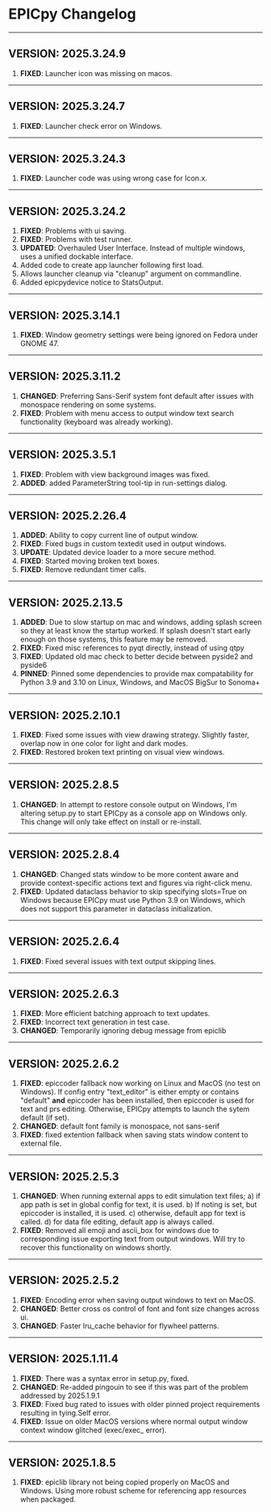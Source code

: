 
# EPICpy Changelog


---

## VERSION: 2025.3.24.9

1. **FIXED**: Launcher icon was missing on macos.

---

## VERSION: 2025.3.24.7

1. **FIXED**: Launcher check error on Windows.

---

## VERSION: 2025.3.24.3

1. **FIXED**: Launcher code was using wrong case for Icon.x.

---

## VERSION: 2025.3.24.2

1. **FIXED**: Problems with ui saving.
2. **FIXED**: Problems with test runner.
3. **UPDATED**: Overhauled User Interface. Instead of multiple windows, uses a unified dockable interface.
4. Added code to create app launcher following first load.
5. Allows launcher cleanup via "cleanup" argument on commandline. 
6. Added epicpydevice notice to StatsOutput.

---

## VERSION: 2025.3.14.1

1. **FIXED**: Window geometry settings were being ignored on Fedora under GNOME 47.

---


## VERSION: 2025.3.11.2

1. **CHANGED**: Preferring Sans-Serif system font default after issues with monospace rendering on some systems.
2. **FIXED**: Problem with menu access to output window text search functionality (keyboard was already working).


---

## VERSION: 2025.3.5.1

1. **FIXED**: Problem with view background images was fixed.
2. **ADDED**: added ParameterString tool-tip in run-settings dialog.


---

## VERSION: 2025.2.26.4

1. **ADDED**: Ability to copy current line of output window.
2. **FIXED**: Fixed bugs in custom textedit used in output windows.
3. **UPDATE**: Updated device loader to a more secure method. 
4. **FIXED**: Started moving broken text boxes. 
5. **FIXED**: Remove redundant timer calls.

---

## VERSION: 2025.2.13.5

1. **ADDED**: Due to slow startup on mac and windows, adding splash screen so they at least know the startup worked. If splash doesn't start early enough on those systems, this feature may be removed.
2. **FIXED**: Fixed misc references to pyqt directly, instead of using qtpy
3. **FIXED**: Updated old mac check to better decide between pyside2 and pyside6
4. **PINNED**: Pinned some dependencies to provide max compatability for Python 3.9 and 3.10 on Linux, Windows, and MacOS BigSur to Sonoma+

---

## VERSION: 2025.2.10.1

1. **FIXED**: Fixed some issues with view drawing strategy. Slightly faster, overlap now in one color for light and dark modes.
2. **FIXED**: Restored broken text printing on visual view windows.

---

## VERSION: 2025.2.8.5

1. **CHANGED**: In attempt to restore console output on Windows, I'm altering setup.py to start EPICpy as a console app on Windows only. This change will only take effect on install or re-install.

---

## VERSION: 2025.2.8.4

1. **CHANGED**: Changed stats window to be more content aware and provide context-specific actions text and figures via right-click menu.
2. **FIXED**: Updated dataclass behavior to skip specifying slots=True on Windows because EPICpy must use Python 3.9 on Windows, which does not support this parameter in dataclass initialization.

---

## VERSION: 2025.2.6.4

1. **FIXED**: Fixed several issues with text output skipping lines.

---

## VERSION: 2025.2.6.3

1. **FIXED**: More efficient batching approach to text updates.
2. **FIXED**: Incorrect text generation in test case.
3. **CHANGED**: Temporarily ignoring debug message from epiclib

---

## VERSION: 2025.2.6.2

1. **FIXED**: epiccoder fallback now working on Linux and MacOS (no test on Windows). If config entry "text_editor" is either empty or contains "default" __and__ epiccoder has been installed, then epiccoder is used for text and prs editing. Otherwise, EPICpy attempts to launch the sytem default (if set).
2. **CHANGED**: default font family is monospace, not sans-serif
3. **FIXED**: fixed extention fallback when saving stats window content to external file.
---

## VERSION: 2025.2.5.3

1. **CHANGED**: When running external apps to edit simulation text files; a) if app path is set  in global config for text, it is used. b) If noting is set, but epiccoder is installed, it is used. c) otherwise, default app for text is called. d) for data file editing, default app is always called.
2. **FIXED**: Removed all emoji and ascii_box for windows due to corresponding issue exporting text from output windows. Will try to recover this functionality on windows shortly.

---

## VERSION: 2025.2.5.2

1. **FIXED**: Encoding error when saving output windows to text on MacOS.
2. **CHANGED**: Better cross os control of font and font size changes across ui. 
3. **CHANGED**: Faster lru_cache behavior for flywheel patterns.

---

## VERSION: 2025.1.11.4

1. **FIXED**: There was a syntax error in setup.py, fixed. 
2. **CHANGED**: Re-added pingouin to see if this was part of the problem addressed by 2025.1.9.1
3. **FIXED**: Fixed bug rated to issues with older pinned project requirements resulting in tying.Self error.
4. **FIXED**: Issue on older MacOS versions where normal output window context window glitched (exec/exec_ error).

---

## VERSION: 2025.1.8.5

1. **FIXED**: epiclib library not being copied properly on MacOS and Windows. Using more robust scheme for referencing app resources when packaged.





